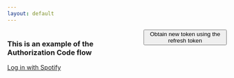 ```yaml
---
layout: default
---
```


<div class="columns">
    <div class="column left" id="login">
        <h3 class="title is-3">This is an example of the Authorization Code flow</h3>
        <a href="/login.html" class="button is-success">Log in with Spotify</a>
    </div>
    <div class="column right" id="loggedin">
        <div id="user-profile"></div>
        <div id="oauth"></div>
        <button class="button is-success" id="obtain-new-token">Obtain new token using the refresh token</button>
    </div>
</div>

<script id="user-profile-template" type="text/x-handlebars-template">
    <h1>Logged in as {{display_name}}</h1>
    <div class="media">
        <div class="pull-left">
            <img class="media-object" width="150" src="{{images.0.url}}" />
        </div>
        <div class="media-body">
            <dl class="dl-horizontal">
              <dt>Display name</dt><dd class="clearfix">{{display_name}}</dd>
                <dt>Id</dt><dd>{{id}}</dd>
                <dt>Email</dt><dd>{{email}}</dd>
                <dt>Spotify URI</dt><dd><a href="{{external_urls.spotify}}">{{external_urls.spotify}}</a></dd>
                <dt>Link</dt><dd><a href="{{href}}">{{href}}</a></dd>
                <dt>Profile Image</dt><dd class="clearfix"><a href="{{images.0.url}}">{{images.0.url}}</a></dd>
                <dt>Country</dt><dd>{{country}}</dd>
            </dl>
        </div>
    </div>
</script>

<script id="oauth-template" type="text/x-handlebars-template">
    <h2>oAuth info</h2>
    <dl class="dl-horizontal">
        <dt>Access token</dt><dd class="text-overflow">{{access_token}}</dd>
        <dt>Refresh token</dt><dd class="text-overflow">{{refresh_token}}</dd>
    </dl>
</script>